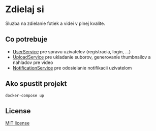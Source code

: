 # Zdielaj si

Sluzba na zdielanie fotiek a videi v plnej kvalite.

## Co potrebuje

* [UserService](https://github.com/juffalow/user-service) pre spravu uzivatelov (registracia, login, ...)
* [UploadService](https://github.com/juffalow/upload-service) pre ukladanie suborov, generovanie thumbnailov a nahladov pre video
* [NotificationService](https://github.com/juffalow/notification-service) pre odosielanie notifikacii uzivatelom

## Ako spustit projekt

```shell
docker-compose up
```

## License

[MIT license](./LICENSE)

